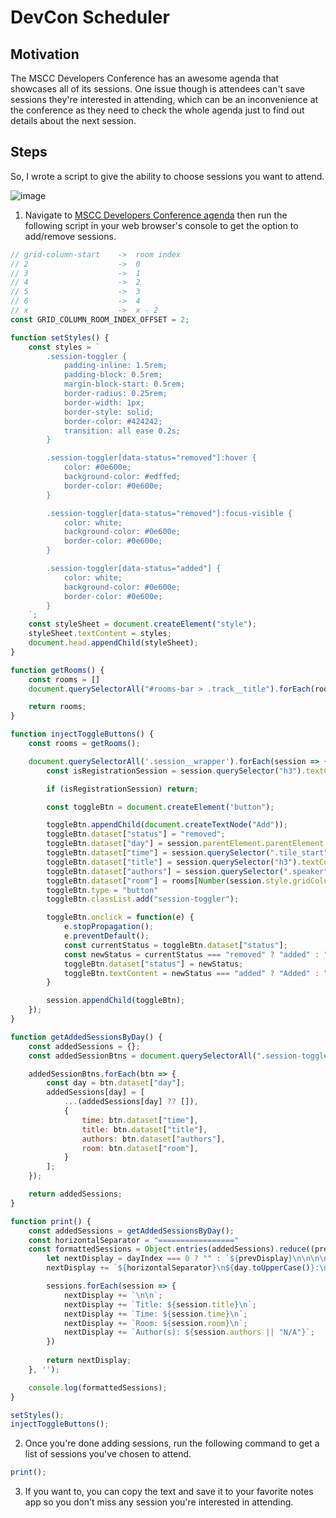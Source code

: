 # DevCon Scheduler

## Motivation

The MSCC Developers Conference has an awesome agenda that showcases all of its sessions. One issue though is attendees can't save sessions they're interested in attending, which can be an inconvenience at the conference as they need to check the whole agenda just to find out details about the next session.

## Steps

So, I wrote a script to give the ability to choose sessions you want to attend.

![image](https://github.com/user-attachments/assets/f8118d93-d167-4e12-9715-e52754724dea)

1. Navigate to [MSCC Developers Conference agenda](https://conference.mscc.mu/agenda) then run the following script in your web browser's console to get the option to add/remove sessions.
```js
// grid-column-start    ->  room index
// 2                    ->  0
// 3                    ->  1
// 4                    ->  2
// 5                    ->  3
// 6                    ->  4
// x                    ->  x - 2
const GRID_COLUMN_ROOM_INDEX_OFFSET = 2;

function setStyles() {
    const styles = `
        .session-toggler {
            padding-inline: 1.5rem;
            padding-block: 0.5rem;
            margin-block-start: 0.5rem;
            border-radius: 0.25rem;
            border-width: 1px;
            border-style: solid;
            border-color: #424242;
            transition: all ease 0.2s;
        }

        .session-toggler[data-status="removed"]:hover {
            color: #0e600e;
            background-color: #edffed;
            border-color: #0e600e;
        }

        .session-toggler[data-status="removed"]:focus-visible {
            color: white;
            background-color: #0e600e;
            border-color: #0e600e;
        }

        .session-toggler[data-status="added"] {
            color: white;
            background-color: #0e600e;
            border-color: #0e600e;
        }
    `;
    const styleSheet = document.createElement("style");
    styleSheet.textContent = styles;
    document.head.appendChild(styleSheet);
}

function getRooms() {
    const rooms = []
    document.querySelectorAll("#rooms-bar > .track__title").forEach(room => rooms.push(room.textContent.trim()));

    return rooms;
}

function injectToggleButtons() {
    const rooms = getRooms();

    document.querySelectorAll('.session__wrapper').forEach(session => {
        const isRegistrationSession = session.querySelector("h3").textContent === "Registration"

        if (isRegistrationSession) return;

        const toggleBtn = document.createElement("button");

        toggleBtn.appendChild(document.createTextNode("Add"));
        toggleBtn.dataset["status"] = "removed";
        toggleBtn.dataset["day"] = session.parentElement.parentElement.id.replace("agenda-", "");
        toggleBtn.dataset["time"] = session.querySelector(".tile_start").textContent.trim();
        toggleBtn.dataset["title"] = session.querySelector("h3").textContent.trim();
        toggleBtn.dataset["authors"] = session.querySelector(".speaker").textContent.trim().replace(/\s\s+/g, ', ');
        toggleBtn.dataset["room"] = rooms[Number(session.style.gridColumnStart) - GRID_COLUMN_ROOM_INDEX_OFFSET];
        toggleBtn.type = "button"
        toggleBtn.classList.add("session-toggler");

        toggleBtn.onclick = function(e) {
            e.stopPropagation();
            e.preventDefault();
            const currentStatus = toggleBtn.dataset["status"];
            const newStatus = currentStatus === "removed" ? "added" : "removed";
            toggleBtn.dataset["status"] = newStatus;
            toggleBtn.textContent = newStatus === "added" ? "Added" : "Add";
        }

        session.appendChild(toggleBtn);
    });
}

function getAddedSessionsByDay() {
    const addedSessions = {};
    const addedSessionBtns = document.querySelectorAll(".session-toggler[data-status='added']");

    addedSessionBtns.forEach(btn => {
        const day = btn.dataset["day"];
        addedSessions[day] = [
            ...(addedSessions[day] ?? []),
            {
                time: btn.dataset["time"],
                title: btn.dataset["title"],
                authors: btn.dataset["authors"],
                room: btn.dataset["room"],
            }
        ];
    });

    return addedSessions;
}

function print() {
    const addedSessions = getAddedSessionsByDay();
    const horizontalSeparator = "================="
    const formattedSessions = Object.entries(addedSessions).reduce((prevDisplay, [day, sessions], dayIndex) => {
        let nextDisplay = dayIndex === 0 ? "" : `${prevDisplay}\n\n\n\n`;
        nextDisplay += `${horizontalSeparator}\n${day.toUpperCase()}:\n${horizontalSeparator}`;

        sessions.forEach(session => {
            nextDisplay += `\n\n`;
            nextDisplay += `Title: ${session.title}\n`;
            nextDisplay += `Time: ${session.time}\n`;
            nextDisplay += `Room: ${session.room}\n`;
            nextDisplay += `Author(s): ${session.authors || "N/A"}`;
        })
        
        return nextDisplay;
    }, '');

    console.log(formattedSessions);
}

setStyles();
injectToggleButtons();
```

2. Once you're done adding sessions, run the following command to get a list of sessions you've chosen to attend.

```js
print();
```

3. If you want to, you can copy the text and save it to your favorite notes app so you don't miss any session you're interested in attending.
